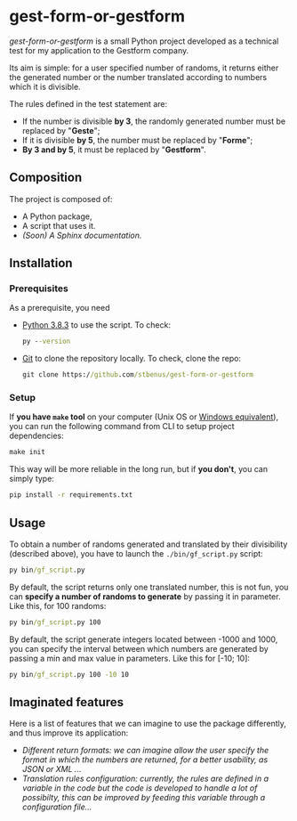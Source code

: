 # gest-form-or-gestform

*gest-form-or-gestform* is a small Python project developed as a technical test
for my application to the Gestform company.

Its aim is simple: for a user specified number of randoms, it returns either
the generated number or the number translated according to numbers which it is
divisible.

The rules defined in the test statement are:
- If the number is divisible **by 3**, the randomly generated number must be
replaced by "**Geste**";
- If it is divisible **by 5**, the number must be replaced by "**Forme**";
- **By 3 and by 5**, it must be replaced by "**Gestform**".

## Composition

The project is composed of:
- A Python package,
- A script that uses it.
- *(Soon) A Sphinx documentation.*

## Installation

### Prerequisites

As a prerequisite, you need
- [Python 3.8.3](https://www.python.org/downloads/)
    to use the script. To check:
    ```cmd
    py --version
    ```
- [Git](https://git-scm.com/downloads)
    to clone the repository locally. To check, clone the repo:
    ```cmd
    git clone https://github.com/stbenus/gest-form-or-gestform
    ```

### Setup

If **you have `make` tool** on your computer (Unix OS or
[Windows equivalent](https://chocolatey.org/packages/make/3.81)),
you can run the following command from CLI to setup project dependencies:

```cmd
make init
```

This way will be more reliable in the long run, but if **you don't**, you can
simply type:

```cmd
pip install -r requirements.txt
```

## Usage

To obtain a number of randoms generated and translated by their divisibility (described above), you have to launch the `./bin/gf_script.py` script:

```cmd
py bin/gf_script.py
```

By default, the script returns only one translated number, this is not fun, you
can **specify a number of randoms to generate** by passing it in parameter.
Like this, for 100 randoms:

```cmd
py bin/gf_script.py 100
```

By default, the script generate integers located between -1000 and 1000, you
can specify the interval between which numbers are generated by passing a min
and max value in parameters. Like this for [-10; 10]:

```cmd
py bin/gf_script.py 100 -10 10
```

## Imaginated features

Here is a list of features that we can imagine to use the package differently,
and thus improve its application:

- *Different return formats: we can imagine allow the user specify the format
    in which the numbers are returned, for a better usability, as JSON or XML
    ...*
- *Translation rules configuration: currently, the rules are defined in a
    variable in the code but the code is developed to handle a lot of
    possibilty, this can be improved by feeding this variable through a
    configuration file...*